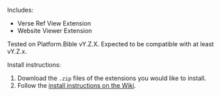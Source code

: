 Includes:

- Verse Ref View Extension
- Website Viewer Extension

Tested on Platform.Bible vY.Z.X. Expected to be compatible with at least vY.Z.x.

Install instructions:

1. Download the `.zip` files of the extensions you would like to install.
2. Follow the [install instructions on the Wiki](https://github.com/paranext/paranext-extension-template/wiki/Debugging-Your-Extension-in-the-Production-Application#running-your-extension-in-an-app).
